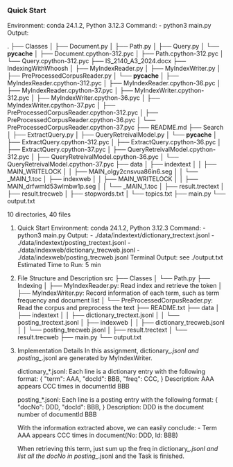### Quick Start
Environment: conda 24.1.2, Python 3.12.3
Command: 
    - python3 main.py
Output:

.
├── Classes
│   ├── Document.py
│   ├── Path.py
│   ├── Query.py
│   └── __pycache__
│       ├── Document.cpython-312.pyc
│       ├── Path.cpython-312.pyc
│       └── Query.cpython-312.pyc
├── IS_2140_A3_2024.docx
├── IndexingWithWhoosh
│   ├── MyIndexReader.py
│   ├── MyIndexWriter.py
│   ├── PreProcessedCorpusReader.py
│   └── __pycache__
│       ├── MyIndexReader.cpython-312.pyc
│       ├── MyIndexReader.cpython-36.pyc
│       ├── MyIndexReader.cpython-37.pyc
│       ├── MyIndexWriter.cpython-312.pyc
│       ├── MyIndexWriter.cpython-36.pyc
│       ├── MyIndexWriter.cpython-37.pyc
│       ├── PreProcessedCorpusReader.cpython-312.pyc
│       ├── PreProcessedCorpusReader.cpython-36.pyc
│       └── PreProcessedCorpusReader.cpython-37.pyc
├── README.md
├── Search
│   ├── ExtractQuery.py
│   ├── QueryRetreivalModel.py
│   └── __pycache__
│       ├── ExtractQuery.cpython-312.pyc
│       ├── ExtractQuery.cpython-36.pyc
│       ├── ExtractQuery.cpython-37.pyc
│       ├── QueryRetreivalModel.cpython-312.pyc
│       ├── QueryRetreivalModel.cpython-36.pyc
│       └── QueryRetreivalModel.cpython-37.pyc
├── data
│   ├── indextext
│   │   ├── MAIN_WRITELOCK
│   │   ├── MAIN_olgy2cnsvua86in6.seg
│   │   └── _MAIN_1.toc
│   ├── indexweb
│   │   ├── MAIN_WRITELOCK
│   │   ├── MAIN_drfwmld53wlmbw1p.seg
│   │   └── _MAIN_1.toc
│   ├── result.trectext
│   ├── result.trecweb
│   ├── stopwords.txt
│   └── topics.txt
├── main.py
└── output.txt

10 directories, 40 files


1. Quick Start
    Environment: conda 24.1.2, Python 3.12.3
    Command: 
        - python3 main.py
    Output: 
        - ./data/indextext/dictionary_trectext.jsonl
        - ./data/indextext/posting_trectext.jsonl
        - ./data/indexweb/dictionary_trecweb.jsonl
        - ./data/indexweb/posting_trecweb.jsonl
    Terminal Output: see ./output.txt
    Estimated Time to Run: 5 min

2. File Structure and Description
    src
    ├── Classes
    │   └── Path.py
    ├── Indexing
    │   ├── MyIndexReader.py: Read index and retrieve the token
    │   ├── MyIndexWriter.py: Record information of each term, such as term frequency and document list
    │   └── PreProcessedCorpusReader.py: Read the corpus and preprocess the text
    ├── README.txt
    ├── data
    │   ├── indextext
    │   │   ├── dictionary_trectext.jsonl
    │   │   └── posting_trectext.jsonl
    │   ├── indexweb
    │   │   ├── dictionary_trecweb.jsonl
    │   │   └── posting_trecweb.jsonl
    │   ├── result.trectext
    │   └── result.trecweb
    ├── main.py
    └── output.txt

3. Implementation Details
    In this assignment, dictionary_*.jsonl and posting_*.jsonl are generated by MyIndexWriter.

    dictionary_*.jsonl: 
        Each line is a dictionary entry with the following format:
        {
            "term": AAA,
            "docId": BBB,
            "freq": CCC,
        }
        Description: AAA appears CCC times in documentId BBB
    
    posting_*.jsonl:
        Each line is a posting entry with the following format:
        {
            "docNo": DDD,
            "docId": BBB,
        }
        Description: DDD is the document number of documentId BBB

    With the information extracted above, we can easily conclude:
        - Term AAA appears CCC times in document(No: DDD, Id: BBB)

    When retrieving this term, just sum up the freq in dictionary_*.jsonl and list all the docNo in posting_*.jsonl and the Task is finished.